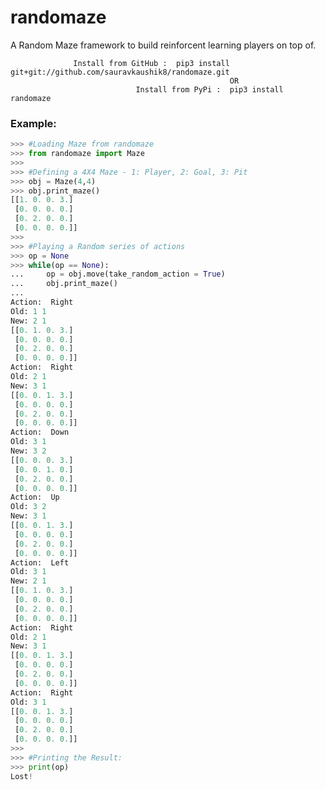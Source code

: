 # randomaze
  A Random Maze framework to build reinforcent learning players on top of.

                  Install from GitHub :  pip3 install git+git://github.com/sauravkaushik8/randomaze.git
                                                     OR 
                                Install from PyPi :  pip3 install randomaze

### Example: 

```python
>>> #Loading Maze from randomaze 
>>> from randomaze import Maze
>>>
>>> #Defining a 4X4 Maze - 1: Player, 2: Goal, 3: Pit
>>> obj = Maze(4,4)
>>> obj.print_maze()
[[1. 0. 0. 3.]
 [0. 0. 0. 0.]
 [0. 2. 0. 0.]
 [0. 0. 0. 0.]]
>>>
>>> #Playing a Random series of actions
>>> op = None
>>> while(op == None):
...     op = obj.move(take_random_action = True)
...     obj.print_maze()
...
Action:  Right
Old: 1 1
New: 2 1
[[0. 1. 0. 3.]
 [0. 0. 0. 0.]
 [0. 2. 0. 0.]
 [0. 0. 0. 0.]]
Action:  Right
Old: 2 1
New: 3 1
[[0. 0. 1. 3.]
 [0. 0. 0. 0.]
 [0. 2. 0. 0.]
 [0. 0. 0. 0.]]
Action:  Down
Old: 3 1
New: 3 2
[[0. 0. 0. 3.]
 [0. 0. 1. 0.]
 [0. 2. 0. 0.]
 [0. 0. 0. 0.]]
Action:  Up
Old: 3 2
New: 3 1
[[0. 0. 1. 3.]
 [0. 0. 0. 0.]
 [0. 2. 0. 0.]
 [0. 0. 0. 0.]]
Action:  Left
Old: 3 1
New: 2 1
[[0. 1. 0. 3.]
 [0. 0. 0. 0.]
 [0. 2. 0. 0.]
 [0. 0. 0. 0.]]
Action:  Right
Old: 2 1
New: 3 1
[[0. 0. 1. 3.]
 [0. 0. 0. 0.]
 [0. 2. 0. 0.]
 [0. 0. 0. 0.]]
Action:  Right
Old: 3 1
[[0. 0. 1. 3.]
 [0. 0. 0. 0.]
 [0. 2. 0. 0.]
 [0. 0. 0. 0.]]
>>>
>>> #Printing the Result:
>>> print(op)
Lost!
```
